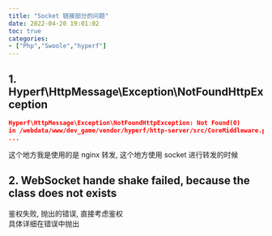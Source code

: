 ```yaml
---
title: "Socket 链接部分的问题"
date: 2022-04-20 19:01:02
toc: true
categories:
- ["Php","Swoole","hyperf"]
---
```


## 1. Hyperf\HttpMessage\Exception\NotFoundHttpException

```json
Hyperf\HttpMessage\Exception\NotFoundHttpException: Not Found(0)
in /webdata/www/dev_game/vendor/hyperf/http-server/src/CoreMiddleware.php:173
...
```
这个地方我是使用的是 nginx 转发, 这个地方使用 socket 进行转发的时候

## 2. WebSocket hande shake failed, because the class does not exists
鉴权失败, 抛出的错误, 直接考虑鉴权<br />具体详细在错误中抛出

